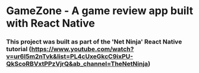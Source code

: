 # GameZone - A game review app built with React Native

### This project was built as part of the 'Net Ninja' React Native tutorial (https://www.youtube.com/watch?v=ur6I5m2nTvk&list=PL4cUxeGkcC9ixPU-QkScoRBVxtPPzVjrQ&ab_channel=TheNetNinja)
